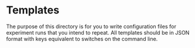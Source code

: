 # Templates
The purpose of this directory is for you to write configuration files
for experiment runs that you intend to repeat. All templates should be
in JSON format with keys equivalent to switches on the command line.